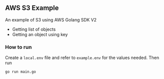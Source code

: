 ## AWS S3 Example
An example of S3 using AWS Golang SDK V2
- Getting list of objects
- Getting an object using key

### How to run
Create a `local.env` file and refer to `example.env` for the values needed.
Then run
```
go run main.go
```